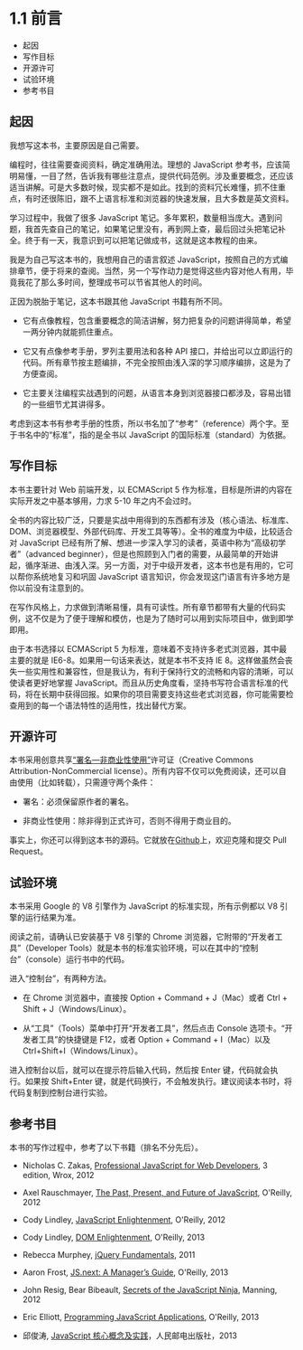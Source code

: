 # 1.1 前言

*   起因
*   写作目标
*   开源许可
*   试验环境
*   参考书目

## 起因

我想写这本书，主要原因是自己需要。

编程时，往往需要查阅资料，确定准确用法。理想的 JavaScript 参考书，应该简明易懂，一目了然，告诉我有哪些注意点，提供代码范例。涉及重要概念，还应该适当讲解。可是大多数时候，现实都不是如此。找到的资料冗长难懂，抓不住重点，有时还很陈旧，跟不上语言标准和浏览器的快速发展，且大多数是英文资料。

学习过程中，我做了很多 JavaScript 笔记。多年累积，数量相当庞大。遇到问题，我首先查自己的笔记，如果笔记里没有，再到网上查，最后回过头把笔记补全。终于有一天，我意识到可以把笔记做成书，这就是这本教程的由来。

我是为自己写这本书的，我想用自己的语言叙述 JavaScript，按照自己的方式编排章节，便于将来的查阅。当然，另一个写作动力是觉得这些内容对他人有用，毕竟我花了那么多时间，整理成书可以节省其他人的时间。

正因为脱胎于笔记，这本书跟其他 JavaScript 书籍有所不同。

*   它有点像教程，包含重要概念的简洁讲解，努力把复杂的问题讲得简单，希望一两分钟内就能抓住重点。

*   它又有点像参考手册，罗列主要用法和各种 API 接口，并给出可以立即运行的代码。所有章节按主题编排，不完全按照由浅入深的学习顺序编排，这是为了方便查阅。

*   它主要关注编程实战遇到的问题，从语言本身到浏览器接口都涉及，容易出错的一些细节尤其讲得多。

考虑到这本书有参考手册的性质，所以书名加了“参考”（reference）两个字。至于书名中的“标准”，指的是全书以 JavaScript 的国际标准（standard）为依据。

## 写作目标

本书主要针对 Web 前端开发，以 ECMAScript 5 作为标准，目标是所讲的内容在实际开发之中基本够用，力求 5-10 年之内不会过时。

全书的内容比较广泛，只要是实战中用得到的东西都有涉及（核心语法、标准库、DOM、浏览器模型、外部代码库、开发工具等等）。全书的难度为中级，比较适合对 JavaScript 已经有所了解、想进一步深入学习的读者，英语中称为“高级初学者”（advanced beginner），但是也照顾到入门者的需要，从最简单的开始讲起，循序渐进、由浅入深。另一方面，对于中级开发者，这本书也是有用的，它可以帮你系统地复习和巩固 JavaScript 语言知识，你会发现这门语言有许多地方是你以前没有注意到的。

在写作风格上，力求做到清晰易懂，具有可读性。所有章节都带有大量的代码实例，这不仅是为了便于理解和模仿，也是为了随时可以用到实际项目中，做到即学即用。

由于本书选择以 ECMAScript 5 为标准，意味着不支持许多老式浏览器，其中最主要的就是 IE6-8。如果用一句话来表达，就是本书不支持 IE 8。这样做虽然会丧失一些实用性和兼容性，但是我认为，有利于保持行文的流畅和内容的清晰，可以使读者更好地掌握 JavaScript。而且从历史角度看，坚持书写符合语言标准的代码，将在长期中获得回报。如果你的项目需要支持这些老式浏览器，你可能需要检查用到的每一个语法特性的适用性，找出替代方案。

## 开源许可

本书采用创意共享[“署名—非商业性使用”](http://javascript.ruanyifeng.com/introduction/license.html)许可证（Creative Commons Attribution-NonCommercial license）。所有内容不仅可以免费阅读，还可以自由使用（比如转载），只需遵守两个条件：

*   署名：必须保留原作者的署名。

*   非商业性使用：除非得到正式许可，否则不得用于商业目的。

事实上，你还可以得到这本书的源码。它就放在[Github](https://github.com/ruanyf/jstutorial)上，欢迎克隆和提交 Pull Request。

## 试验环境

本书采用 Google 的 V8 引擎作为 JavaScript 的标准实现，所有示例都以 V8 引擎的运行结果为准。

阅读之前，请确认已安装基于 V8 引擎的 Chrome 浏览器，它附带的“开发者工具”（Developer Tools）就是本书的标准实验环境，可以在其中的“控制台”（console）运行书中的代码。

进入“控制台”，有两种方法。

*   在 Chrome 浏览器中，直接按 Option + Command + J（Mac）或者 Ctrl + Shift + J（Windows/Linux）。

*   从“工具”（Tools）菜单中打开“开发者工具”，然后点击 Console 选项卡。“开发者工具”的快捷键是 F12，或者 Option + Command + I（Mac）以及 Ctrl+Shift+I（Windows/Linux）。

进入控制台以后，就可以在提示符后输入代码，然后按 Enter 键，代码就会执行。如果按 Shift+Enter 键，就是代码换行，不会触发执行。建议阅读本书时，将代码复制到控制台进行实验。

## 参考书目

本书的写作过程中，参考了以下书籍（排名不分先后）。

*   Nicholas C. Zakas, [Professional JavaScript for Web Developers](http://www.amazon.com/Professional-JavaScript-Developers-Nicholas-Zakas/dp/1118026691), 3 edition, Wrox, 2012

*   Axel Rauschmayer, [The Past, Present, and Future of JavaScript](http://oreilly.com/javascript/radarreports/past-present-future-javascript.html), O'Reilly, 2012

*   Cody Lindley, [JavaScript Enlightenment](http://www.javascriptenlightenment.com/), O'Reilly, 2012

*   Cody Lindley, [DOM Enlightenment](http://domenlightenment.com/), O'Reilly, 2013

*   Rebecca Murphey, [jQuery Fundamentals](http://github.com/rmurphey/jqfundamentals), 2011

*   Aaron Frost, [JS.next: A Manager’s Guide](http://chimera.labs.oreilly.com/books/1234000001623), O'Reilly, 2013

*   John Resig, Bear Bibeault, [Secrets of the JavaScript Ninja](http://www.manning.com/resig/), Manning, 2012

*   Eric Elliott, [Programming JavaScript Applications](http://chimera.labs.oreilly.com/books/1234000000262), O'Reilly, 2013

*   邱俊涛, [JavaScript 核心概念及实践](http://icodeit.org/jsccp/)，人民邮电出版社，2013